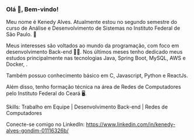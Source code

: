 ### Olá 👋, Bem-vindo!

Meu nome é Kenedy Alves. Atualmente estou no segundo semestre do curso de Análise e Desenvolvimento de Sistemas no Instituto Federal de São Paulo. 🏫

Meus interesses são voltados ao mundo da programação, com foco em desenvolvimento Back-end 👩‍💻. Nos últimos meses tenho dedicado meus estudos principalmente nas tecnologias Java, Spring Boot, MySQL, AWS e Docker, . 

Também possuo conhecimento básico em C, Javascript, Python e ReactJs.

Além disso, tenho formação técnica na área de Redes de Computadores pelo Instituto Federal do Ceará 🖥️.

Skills:
Trabalho em Equipe | Desenvolvimento Back-end | Redes de Computadores

Conecte-se comigo no LinkedIn: https://www.linkedin.com/in/kenedy-alves-gondim-01116326b/
